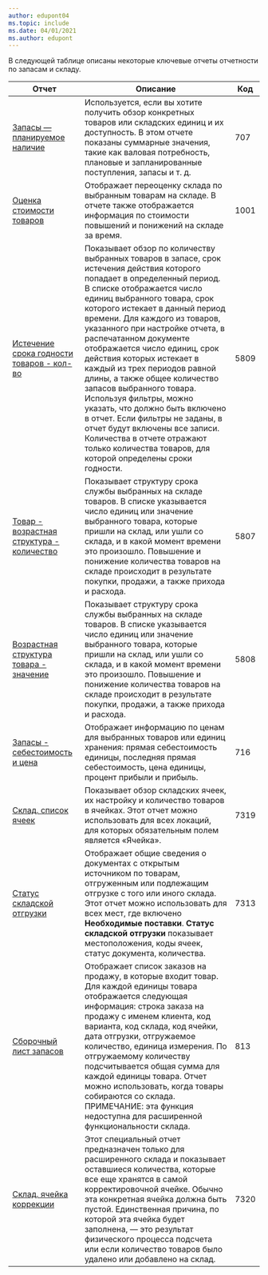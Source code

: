 ```yaml
---
author: edupont04
ms.topic: include
ms.date: 04/01/2021
ms.author: edupont
---
```


В следующей таблице описаны некоторые ключевые отчеты отчетности по запасам и складу.

| Отчет | Описание | Код | 
|---------|---------|---------|
|[Запасы — планируемое наличие](https://businesscentral.dynamics.com?report=707)|Используется, если вы хотите получить обзор конкретных товаров или складских единиц и их доступность. В этом отчете показаны суммарные значения, такие как валовая потребность, плановые и запланированные поступления, запасы и т. д. |707|
|[Оценка стоимости товаров](https://businesscentral.dynamics.com?report=1001)|Отображает переоценку склада по выбранным товарам на складе. В отчете также отображается информация по стоимости повышений и понижений на складе за время.|1001|
|[Истечение срока годности товаров - кол-во](https://businesscentral.dynamics.com?report=5809)|Показывает обзор по количеству выбранных товаров в запасе, срок истечения действия которого попадает в определенный период. В списке отображается число единиц выбранного товара, срок которого истекает в данный период времени. Для каждого из товаров, указанного при настройке отчета, в распечатанном документе отображается число единиц, срок действия которых истекает в каждый из трех периодов равной длины, а также общее количество запасов выбранного товара.<br>Используя фильтры, можно указать, что должно быть включено в отчет. Если фильтры не заданы, в отчет будут включены все записи. Количества в отчете отражают только количества товаров, для которой определены сроки годности.|5809|
|[Товар - возрастная структура - количество](https://businesscentral.dynamics.com?report=5807)|Показывает структуру срока службы выбранных на складе товаров. В списке указывается число единиц или значение выбранного товара, которые пришли на склад, или ушли со склада, и в какой момент времени это произошло. Повышение и понижение количества товаров на складе происходит в результате покупки, продажи, а также прихода и расхода.|5807|
|[Возрастная структура товара - значение](https://businesscentral.dynamics.com?report=5808)|Показывает структуру срока службы выбранных на складе товаров. В списке указывается число единиц или значение выбранного товара, которые пришли на склад, или ушли со склада, и в какой момент времени это произошло. Повышение и понижение количества товаров на складе происходит в результате покупки, продажи, а также прихода и расхода.|5808|
|[Запасы - себестоимость и цена](https://businesscentral.dynamics.com?report=716)|Отображает информацию по ценам для выбранных товаров или единиц хранения: прямая себестоимость единицы, последняя прямая себестоимость, цена единицы, процент прибыли и прибыль. |716|
|[Склад. список ячеек](https://businesscentral.dynamics.com?report=7319)|Показывает обзор складских ячеек, их настройку и количество товаров в ячейках. Этот отчет можно использовать для всех локаций, для которых обязательным полем является «Ячейка». |7319|
|[Статус складской отгрузки](https://businesscentral.dynamics.com?report=7313)|Отображает общие сведения о документах с открытым источником по товарам, отгруженным или подлежащим отгрузке с того или иного склада. Этот отчет можно использовать для всех мест, где включено **Необходимые поставки**. **Статус складской отгрузки** показывает местоположения, коды ячеек, статус документа, количества.|7313|
|[Сборочный лист запасов](https://businesscentral.dynamics.com?report=813)|Отображает список заказов на продажу, в которые входит товар. Для каждой единицы товара отображается следующая информация: строка заказа на продажу с именем клиента, код варианта, код склада, код ячейки, дата отгрузки, отгружаемое количество, единица измерения. По отгружаемому количеству подсчитывается общая сумма для каждой единицы товара. Отчет можно использовать, когда товары собираются со склада.<br>ПРИМЕЧАНИЕ: эта функция недоступна для расширенной функциональности склада.|813|
|[Склад. ячейка коррекции](https://businesscentral.dynamics.com?report=7320)|Этот специальный отчет предназначен только для расширенного склада и показывает оставшиеся количества, которые все еще хранятся в самой корректировочной ячейке. Обычно эта конкретная ячейка должна быть пустой. Единственная причина, по которой эта ячейка будет заполнена, — это результат физического процесса подсчета или если количество товаров было удалено или добавлено на склад.|7320|